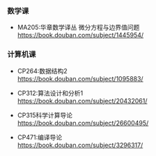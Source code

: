 ### 数学课
- MA205:华章数学译丛 微分方程与边界值问题  
https://book.douban.com/subject/1445954/
### 计算机课
- CP264:数据结构2  
https://book.douban.com/subject/1095883/

- CP312:算法设计和分析1  
https://book.douban.com/subject/20432061/

- CP315科学计算导论  
https://book.douban.com/subject/26600495/

- CP471:编译导论  
https://book.douban.com/subject/3296317/


